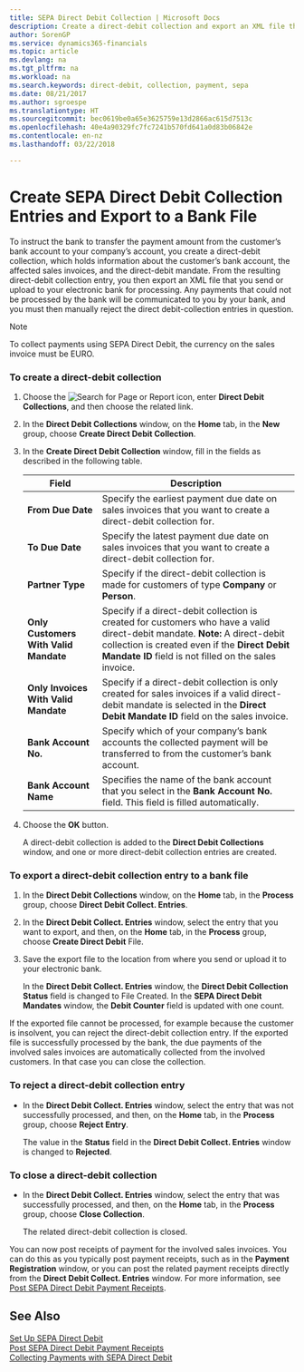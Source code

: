 ```yaml
---
title: SEPA Direct Debit Collection | Microsoft Docs
description: Create a direct-debit collection and export an XML file that you send or upload to your electronic bank for processing.
author: SorenGP
ms.service: dynamics365-financials
ms.topic: article
ms.devlang: na
ms.tgt_pltfrm: na
ms.workload: na
ms.search.keywords: direct-debit, collection, payment, sepa
ms.date: 08/21/2017
ms.author: sgroespe
ms.translationtype: HT
ms.sourcegitcommit: bec0619be0a65e3625759e13d2866ac615d7513c
ms.openlocfilehash: 40e4a90329fc7fc7241b570fd641a0d83b06842e
ms.contentlocale: en-nz
ms.lasthandoff: 03/22/2018

---
```

# <a name="create-sepa-direct-debit-collection-entries-and-export-to-a-bank-file"></a>Create SEPA Direct Debit Collection Entries and Export to a Bank File
To instruct the bank to transfer the payment amount from the customer’s bank account to your company’s account, you create a direct-debit collection, which holds information about the customer’s bank account, the affected sales invoices, and the direct-debit mandate. From the resulting direct-debit collection entry, you then export an XML file that you send or upload to your electronic bank for processing. Any payments that could not be processed by the bank will be communicated to you by your bank, and you must then manually reject the direct debit-collection entries in question.  

> [!NOTE]  
>  To collect payments using SEPA Direct Debit, the currency on the sales invoice must be EURO.  

### <a name="to-create-a-direct-debit-collection"></a>To create a direct-debit collection  
1. Choose the ![Search for Page or Report](media/ui-search/search_small.png "Search for Page or Report icon") icon, enter **Direct Debit Collections**, and then choose the related link.  
2. In the **Direct Debit Collections** window, on the **Home** tab, in the **New** group, choose **Create Direct Debit Collection**.  
3. In the **Create Direct Debit Collection** window, fill in the fields as described in the following table.  

    |Field|Description|  
    |---------------------------------|---------------------------------------|  
    |**From Due Date**|Specify the earliest payment due date on sales invoices that you want to create a direct-debit collection for.|  
    |**To Due Date**|Specify the latest payment due date on sales invoices that you want to create a direct-debit collection for.|  
    |**Partner Type**|Specify if the direct-debit collection is made for customers of type **Company** or **Person**.|  
    |**Only Customers With Valid Mandate**|Specify if a direct-debit collection is created for customers who have a valid direct-debit mandate. **Note:**  A direct-debit collection is created even if the **Direct Debit Mandate ID** field is not filled on the sales invoice.|  
    |**Only Invoices With Valid Mandate**|Specify if a direct-debit collection is only created for sales invoices if a valid direct-debit mandate is selected in the **Direct Debit Mandate ID** field on the sales invoice.|  
    |**Bank Account No.**|Specify which of your company’s bank accounts the collected payment will be transferred to from the customer’s bank account.|  
    |**Bank Account Name**|Specifies the name of the bank account that you select in the **Bank Account No.** field. This field is filled automatically.|  

4. Choose the **OK** button.  

     A direct-debit collection is added to the **Direct Debit Collections** window, and one or more direct-debit collection entries are created.  

### <a name="to-export-a-direct-debit-collection-entry-to-a-bank-file"></a>To export a direct-debit collection entry to a bank file  
1. In the **Direct Debit Collections** window, on the **Home** tab, in the **Process** group, choose **Direct Debit Collect. Entries**.  
2. In the **Direct Debit Collect. Entries** window, select the entry that you want to export, and then, on the **Home** tab, in the **Process** group, choose **Create Direct Debit** File.  
3. Save the export file to the location from where you send or upload it to your electronic bank.  

     In the **Direct Debit Collect. Entries** window, the **Direct Debit Collection Status** field is changed to File Created. In the **SEPA Direct Debit Mandates** window, the **Debit Counter** field is updated with one count.  

If the exported file cannot be processed, for example because the customer is insolvent, you can reject the direct-debit collection entry. If the exported file is successfully processed by the bank, the due payments of the involved sales invoices are automatically collected from the involved customers. In that case you can close the collection.  

### <a name="to-reject-a-direct-debit-collection-entry"></a>To reject a direct-debit collection entry  
* In the **Direct Debit Collect. Entries** window, select the entry that was not successfully processed, and then, on the **Home** tab, in the **Process** group, choose **Reject Entry**.  

     The value in the **Status** field in the **Direct Debit Collect. Entries** window is changed to **Rejected**.  

### <a name="to-close-a-direct-debit-collection"></a>To close a direct-debit collection  
* In the **Direct Debit Collect. Entries** window, select the entry that was successfully processed, and then, on the **Home** tab, in the **Process** group, choose **Close Collection**.  

     The related direct-debit collection is closed.  

You can now post receipts of payment for the involved sales invoices. You can do this as you typically post payment receipts, such as in the **Payment Registration** window, or you can post the related payment receipts directly from the **Direct Debit Collect. Entries** window. For more information, see [Post SEPA Direct Debit Payment Receipts](finance-how-to-post-sepa-direct-debit-payment-receipts.md).  

## <a name="see-also"></a>See Also  
[Set Up SEPA Direct Debit](finance-how-to-set-up-sepa-direct-debit.md)   
[Post SEPA Direct Debit Payment Receipts](finance-how-to-post-sepa-direct-debit-payment-receipts.md)   
[Collecting Payments with SEPA Direct Debit](finance-collect-payments-with-sepa-direct-debit.md)   

